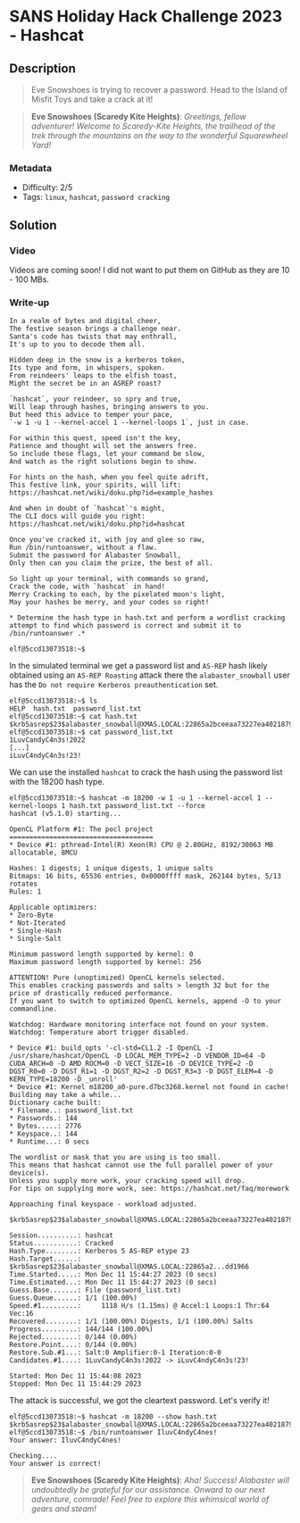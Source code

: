 # SANS Holiday Hack Challenge 2023 - Hashcat

## Description

> Eve Snowshoes is trying to recover a password. Head to the Island of Misfit Toys and take a crack at it!

> **Eve Snowshoes (Scaredy Kite Heights)**:
*Greetings, fellow adventurer! Welcome to Scaredy-Kite Heights, the trailhead of the trek through the mountains on the way to the wonderful Squarewheel Yard!*

### Metadata

- Difficulty: 2/5
- Tags: `linux`, `hashcat`, `password cracking`

## Solution

### Video

Videos are coming soon! I did not want to put them on GitHub as they are 10 - 100 MBs.
<!-- <video src="media/hashcat.mp4" width='100%' controls playsinline></video> -->

### Write-up

```
In a realm of bytes and digital cheer,  
The festive season brings a challenge near.  
Santa's code has twists that may enthrall,  
It's up to you to decode them all.

Hidden deep in the snow is a kerberos token,  
Its type and form, in whispers, spoken.  
From reindeers' leaps to the elfish toast,  
Might the secret be in an ASREP roast?

`hashcat`, your reindeer, so spry and true,  
Will leap through hashes, bringing answers to you.  
But heed this advice to temper your pace,  
`-w 1 -u 1 --kernel-accel 1 --kernel-loops 1`, just in case.

For within this quest, speed isn't the key,  
Patience and thought will set the answers free.  
So include these flags, let your command be slow,  
And watch as the right solutions begin to show.

For hints on the hash, when you feel quite adrift,  
This festive link, your spirits, will lift:  
https://hashcat.net/wiki/doku.php?id=example_hashes

And when in doubt of `hashcat`'s might,  
The CLI docs will guide you right:  
https://hashcat.net/wiki/doku.php?id=hashcat

Once you've cracked it, with joy and glee so raw,  
Run /bin/runtoanswer, without a flaw.  
Submit the password for Alabaster Snowball,  
Only then can you claim the prize, the best of all.

So light up your terminal, with commands so grand,  
Crack the code, with `hashcat` in hand!  
Merry Cracking to each, by the pixelated moon's light,  
May your hashes be merry, and your codes so right!

* Determine the hash type in hash.txt and perform a wordlist cracking attempt to find which password is correct and submit it to /bin/runtoanswer .*

elf@5ccd13073518:~$
```

In the simulated terminal we get a password list and `AS-REP` hash likely obtained using an `AS-REP Roasting` attack there the `alabaster_snowball` user has the `Do not require Kerberos preauthentication` set.

```shell
elf@5ccd13073518:~$ ls
HELP  hash.txt  password_list.txt
elf@5ccd13073518:~$ cat hash.txt 
$krb5asrep$23$alabaster_snowball@XMAS.LOCAL:22865a2bceeaa73227ea4021879eda02$8f07417379e610e2dcb0621462fec3675bb5a850aba31837d541e50c622dc5faee60e48e019256e466d29b4d8c43cbf5bf7264b12c21737499cfcb73d95a903005a6ab6d9689ddd2772b908fc0d0aef43bb34db66af1dddb55b64937d3c7d7e93a91a7f303fef96e17d7f5479bae25c0183e74822ac652e92a56d0251bb5d975c2f2b63f4458526824f2c3dc1f1fcbacb2f6e52022ba6e6b401660b43b5070409cac0cc6223a2bf1b4b415574d7132f2607e12075f7cd2f8674c33e40d8ed55628f1c3eb08dbb8845b0f3bae708784c805b9a3f4b78ddf6830ad0e9eafb07980d7f2e270d8dd1966
elf@5ccd13073518:~$ cat password_list.txt 
1LuvCandyC4n3s!2022
[...]
iLuvC4ndyC4n3s!23!
```

We can use the installed `hashcat` to crack the hash using the password list with the 18200 hash type.

```shell
elf@5ccd13073518:~$ hashcat -m 18200 -w 1 -u 1 --kernel-accel 1 --kernel-loops 1 hash.txt password_list.txt --force
hashcat (v5.1.0) starting...

OpenCL Platform #1: The pocl project
====================================
* Device #1: pthread-Intel(R) Xeon(R) CPU @ 2.80GHz, 8192/30063 MB allocatable, 8MCU

Hashes: 1 digests; 1 unique digests, 1 unique salts
Bitmaps: 16 bits, 65536 entries, 0x0000ffff mask, 262144 bytes, 5/13 rotates
Rules: 1

Applicable optimizers:
* Zero-Byte
* Not-Iterated
* Single-Hash
* Single-Salt

Minimum password length supported by kernel: 0
Maximum password length supported by kernel: 256

ATTENTION! Pure (unoptimized) OpenCL kernels selected.
This enables cracking passwords and salts > length 32 but for the price of drastically reduced performance.
If you want to switch to optimized OpenCL kernels, append -O to your commandline.

Watchdog: Hardware monitoring interface not found on your system.
Watchdog: Temperature abort trigger disabled.

* Device #1: build_opts '-cl-std=CL1.2 -I OpenCL -I /usr/share/hashcat/OpenCL -D LOCAL_MEM_TYPE=2 -D VENDOR_ID=64 -D CUDA_ARCH=0 -D AMD_ROCM=0 -D VECT_SIZE=16 -D DEVICE_TYPE=2 -D DGST_R0=0 -D DGST_R1=1 -D DGST_R2=2 -D DGST_R3=3 -D DGST_ELEM=4 -D KERN_TYPE=18200 -D _unroll'
* Device #1: Kernel m18200_a0-pure.d7bc3268.kernel not found in cache! Building may take a while...
Dictionary cache built:
* Filename..: password_list.txt
* Passwords.: 144
* Bytes.....: 2776
* Keyspace..: 144
* Runtime...: 0 secs

The wordlist or mask that you are using is too small.
This means that hashcat cannot use the full parallel power of your device(s).
Unless you supply more work, your cracking speed will drop.
For tips on supplying more work, see: https://hashcat.net/faq/morework

Approaching final keyspace - workload adjusted.  

$krb5asrep$23$alabaster_snowball@XMAS.LOCAL:22865a2bceeaa73227ea4021879eda02$8f07417379e610e2dcb0621462fec3675bb5a850aba31837d541e50c622dc5faee60e48e019256e466d29b4d8c43cbf5bf7264b12c21737499cfcb73d95a903005a6ab6d9689ddd2772b908fc0d0aef43bb34db66af1dddb55b64937d3c7d7e93a91a7f303fef96e17d7f5479bae25c0183e74822ac652e92a56d0251bb5d975c2f2b63f4458526824f2c3dc1f1fcbacb2f6e52022ba6e6b401660b43b5070409cac0cc6223a2bf1b4b415574d7132f2607e12075f7cd2f8674c33e40d8ed55628f1c3eb08dbb8845b0f3bae708784c805b9a3f4b78ddf6830ad0e9eafb07980d7f2e270d8dd1966:IluvC4ndyC4nes!
                                                 
Session..........: hashcat
Status...........: Cracked
Hash.Type........: Kerberos 5 AS-REP etype 23
Hash.Target......: $krb5asrep$23$alabaster_snowball@XMAS.LOCAL:22865a2...dd1966
Time.Started.....: Mon Dec 11 15:44:27 2023 (0 secs)
Time.Estimated...: Mon Dec 11 15:44:27 2023 (0 secs)
Guess.Base.......: File (password_list.txt)
Guess.Queue......: 1/1 (100.00%)
Speed.#1.........:     1118 H/s (1.15ms) @ Accel:1 Loops:1 Thr:64 Vec:16
Recovered........: 1/1 (100.00%) Digests, 1/1 (100.00%) Salts
Progress.........: 144/144 (100.00%)
Rejected.........: 0/144 (0.00%)
Restore.Point....: 0/144 (0.00%)
Restore.Sub.#1...: Salt:0 Amplifier:0-1 Iteration:0-0
Candidates.#1....: 1LuvCandyC4n3s!2022 -> iLuvC4ndyC4n3s!23!

Started: Mon Dec 11 15:44:08 2023
Stopped: Mon Dec 11 15:44:29 2023
```

The attack is successful, we got the cleartext password. Let's verify it!

```shell
elf@5ccd13073518:~$ hashcat -m 18200 --show hash.txt
$krb5asrep$23$alabaster_snowball@XMAS.LOCAL:22865a2bceeaa73227ea4021879eda02$8f07417379e610e2dcb0621462fec3675bb5a850aba31837d541e50c622dc5faee60e48e019256e466d29b4d8c43cbf5bf7264b12c21737499cfcb73d95a903005a6ab6d9689ddd2772b908fc0d0aef43bb34db66af1dddb55b64937d3c7d7e93a91a7f303fef96e17d7f5479bae25c0183e74822ac652e92a56d0251bb5d975c2f2b63f4458526824f2c3dc1f1fcbacb2f6e52022ba6e6b401660b43b5070409cac0cc6223a2bf1b4b415574d7132f2607e12075f7cd2f8674c33e40d8ed55628f1c3eb08dbb8845b0f3bae708784c805b9a3f4b78ddf6830ad0e9eafb07980d7f2e270d8dd1966:IluvC4ndyC4nes!
elf@5ccd13073518:~$ /bin/runtoanswer IluvC4ndyC4nes!
Your answer: IluvC4ndyC4nes!

Checking....
Your answer is correct!
```

> **Eve Snowshoes (Scaredy Kite Heights)**:
*Aha! Success! Alabaster will undoubtedly be grateful for our assistance.
Onward to our next adventure, comrade! Feel free to explore this whimsical world of gears and steam!*